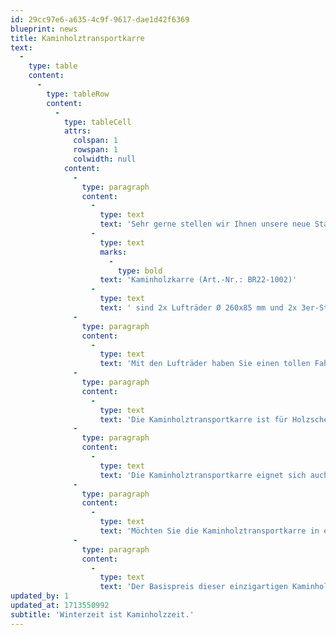 ```yaml
---
id: 29cc97e6-a635-4c9f-9617-dae1d42f6369
blueprint: news
title: Kaminholztransportkarre
text:
  -
    type: table
    content:
      -
        type: tableRow
        content:
          -
            type: tableCell
            attrs:
              colspan: 1
              rowspan: 1
              colwidth: null
            content:
              -
                type: paragraph
                content:
                  -
                    type: text
                    text: 'Sehr gerne stellen wir Ihnen unsere neue Stapelkarre vor, mit der Sie Ihr Kaminholz sicher, ergonomisch und schnell von Ihrem Holzlagerplatz zum Kamin oder Ofen transportieren können. Im Lieferumfang der '
                  -
                    type: text
                    marks:
                      -
                        type: bold
                    text: 'Kaminholzkarre (Art.-Nr.: BR22-1002)'
                  -
                    type: text
                    text: ' sind 2x Lufträder Ø 260x85 mm und 2x 3er-Sternräder inklusiv.'
              -
                type: paragraph
                content:
                  -
                    type: text
                    text: 'Mit den Lufträder haben Sie einen tollen Fahrkomfort auch auf unebenem Untergrund wie Kopfsteinpflaster oder Kies. Mit den 3er-Sternräder können Sie jede Treppenstufe ohne große Kraftanstrengung befahren.'
              -
                type: paragraph
                content:
                  -
                    type: text
                    text: 'Die Kaminholztransportkarre ist für Holzscheite von 25 – 60 cm optimal geeignet. Durch die innovativen, fest angeschweißten U-Bügel an den Schiebegriffholmen, können die Holzscheite bis auf eine Höhe von max. 84 cm und einer Tiefe bis 37 cm gestapelt werden.'
              -
                type: paragraph
                content:
                  -
                    type: text
                    text: 'Die Kaminholztransportkarre eignet sich auch perfekt für den Transport von Pellets-Säcken!'
              -
                type: paragraph
                content:
                  -
                    type: text
                    text: 'Möchten Sie die Kaminholztransportkarre in einer anderen Farbe? Kein Problem. Gegen einen Aufpreis von 10% bieten wir die Karre in allen gängigen RAL-Farbtönen an.'
              -
                type: paragraph
                content:
                  -
                    type: text
                    text: 'Der Basispreis dieser einzigartigen Kaminholztransportkarre (inkl. Luft- und 3er-Sternräder) beträgt 280,- € + MwSt, frei Haus Deutschland (außer Inseln) abzgl. Ihrem Händlerrabatt.'
updated_by: 1
updated_at: 1713550992
subtitle: 'Winterzeit ist Kaminholzzeit.'
---
```

